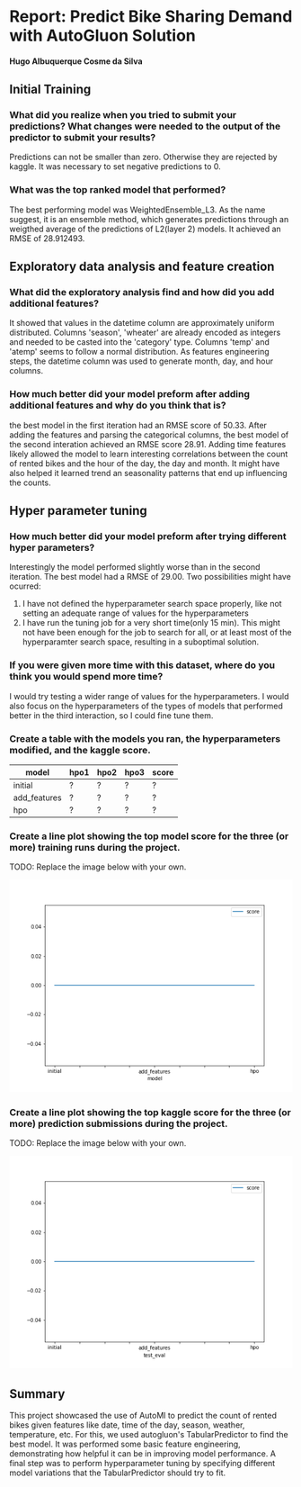 # Report: Predict Bike Sharing Demand with AutoGluon Solution
#### Hugo Albuquerque Cosme da Silva

## Initial Training
### What did you realize when you tried to submit your predictions? What changes were needed to the output of the predictor to submit your results?
Predictions can not be smaller than zero. Otherwise they are rejected by kaggle. It was necessary to set negative predictions to 0.

### What was the top ranked model that performed?
The best performing model was WeightedEnsemble_L3. As the name suggest, it is an ensemble method, which generates predictions
through an weigthed average of the predictions of L2(layer 2) models. It achieved an RMSE of 28.912493. 

## Exploratory data analysis and feature creation
### What did the exploratory analysis find and how did you add additional features?
It showed that values in the datetime column are approximately uniform distributed. Columns 'season', 'wheater' are already encoded as integers and
needed to be casted into the 'category' type. Columns 'temp' and 'atemp' seems to follow a normal distribution. As features engineering steps, the datetime column was used
to generate month, day, and hour columns.

### How much better did your model preform after adding additional features and why do you think that is?
the best model in the first iteration had an RMSE score of 50.33. After adding the features and parsing the categorical columns,
the best model of the second interation achieved an RMSE score 28.91. Adding time features likely allowed the model to learn interesting correlations
between the count of rented bikes and the hour of the day, the day and month. It might have also helped it learned trend an seasonality patterns that end up
influencing the counts.

## Hyper parameter tuning
### How much better did your model preform after trying different hyper parameters?
Interestingly the model performed slightly worse than in the second iteration. The best model had a RMSE of 29.00. Two possibilities might have ocurred:
1. I have not defined the hyperparameter search space properly, like not setting an adequate range of values for the hyperparameters
2. I have run the tuning job for a very short time(only 15 min). This might not have been enough for the job to search for all, or at least most
of the hyperparamter search space, resulting in a suboptimal solution.

### If you were given more time with this dataset, where do you think you would spend more time?
I would try testing a wider range of values for the hyperparameters.
I would also focus on the hyperparameters of the types of models that performed better in the third interaction, so I could fine tune them.

### Create a table with the models you ran, the hyperparameters modified, and the kaggle score.
|model|hpo1|hpo2|hpo3|score|
|--|--|--|--|--|
|initial|?|?|?|?|
|add_features|?|?|?|?|
|hpo|?|?|?|?|

### Create a line plot showing the top model score for the three (or more) training runs during the project.

TODO: Replace the image below with your own.

![model_train_score.png](img/model_train_score.png)

### Create a line plot showing the top kaggle score for the three (or more) prediction submissions during the project.

TODO: Replace the image below with your own.

![model_test_score.png](img/model_test_score.png)

## Summary
This project showcased the use of AutoMl to predict the count of rented bikes given features like date, time of the day, season, weather, temperature, etc. For this, we used
autogluon's TabularPredictor to find the best model. It was performed some basic feature engineering, demonstrating how helpful it can be in improving model performance. A final
step was to perform hyperparameter tuning by specifying different model variations that the TabularPredictor should try to fit.